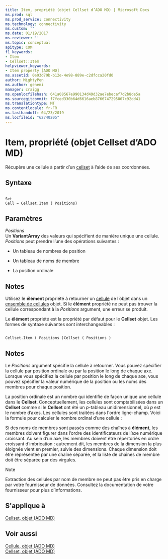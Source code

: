```yaml
---
title: Item, propriété (objet Cellset d’ADO MD) | Microsoft Docs
ms.prod: sql
ms.prod_service: connectivity
ms.technology: connectivity
ms.custom: ''
ms.date: 01/19/2017
ms.reviewer: ''
ms.topic: conceptual
apitype: COM
f1_keywords:
- Item
- Cellset::Item
helpviewer_keywords:
- Item property [ADO MD]
ms.assetid: 0e93d79b-b12e-4e98-889e-c2dfcca20fd0
author: MightyPen
ms.author: genemi
manager: craigg
ms.openlocfilehash: 641a08567e990134d49d32ae7ebecaf7d2b8de5a
ms.sourcegitcommit: f7fced330b64d6616aeb8766747295807c92dd41
ms.translationtype: MT
ms.contentlocale: fr-FR
ms.lasthandoff: 04/23/2019
ms.locfileid: "62740205"
---
```

# <a name="item-property-ado-md-cellset"></a>Item, propriété (objet Cellset d’ADO MD)
Récupère une cellule à partir d’un [cellset](../../../ado/reference/ado-md-api/cellset-object-ado-md.md) à l’aide de ses coordonnées.  
  
## <a name="syntax"></a>Syntaxe  
  
```  
  
Set  
Cell = Cellset.Item ( Positions)  
```  
  
## <a name="parameters"></a>Paramètres  
 *Positions*  
 Un **VariantArray** des valeurs qui spécifient de manière unique une cellule. *Positions* peut prendre l’une des opérations suivantes :  
  
-   Un tableau de nombres de position  
  
-   Un tableau de noms de membre  
  
-   La position ordinale  
  
## <a name="remarks"></a>Notes  
 Utilisez le **élément** propriété à retourner un [cellule](../../../ado/reference/ado-md-api/cell-object-ado-md.md) de l’objet dans un [ensemble de cellules](../../../ado/reference/ado-md-api/cellset-object-ado-md.md) objet. Si le **élément** propriété ne peut pas trouver la cellule correspondant à la *Positions* argument, une erreur se produit.  
  
 Le **élément** propriété est la propriété par défaut pour le **Cellset** objet. Les formes de syntaxe suivantes sont interchangeables :  
  
```  
  
Cellset.Item ( Positions )Cellset ( Positions )  
```  
  
## <a name="remarks"></a>Notes  
 Le *Positions* argument spécifie la cellule à retourner. Vous pouvez spécifier la cellule par position ordinale ou par la position le long de chaque axe. Lorsque vous spécifiez la cellule par position le long de chaque axe, vous pouvez spécifier la valeur numérique de la position ou les noms des membres pour chaque position.  
  
 La position ordinale est un nombre qui identifie de façon unique une cellule dans le **Cellset**. Conceptuellement, les cellules sont comptabilisées dans un **Cellset** comme si le **Cellset** ont été un *p*-tableau unidimensionnel, où *p* est le nombre d’axes. Les cellules sont traitées dans l'ordre ligne-champ. Voici la formule pour calculer le nombre ordinal d’une cellule :  
  
 Si des noms de membres sont passés comme des chaînes à **élément**, les membres doivent figurer dans l’ordre des identificateurs de l’axe numérique croissant. Au sein d’un axe, les membres doivent être répertoriés en ordre croissant d’imbrication : autrement dit, les membres de la dimension la plus éloignée vient en premier, suivie des dimensions. Chaque dimension doit être représentée par une chaîne séparée, et la liste de chaînes de membre doit être séparée par des virgules.  
  
> [!NOTE]
>  Extraction des cellules par nom de membre ne peut pas être pris en charge par votre fournisseur de données. Consultez la documentation de votre fournisseur pour plus d’informations.  
  
## <a name="applies-to"></a>S'applique à  
 [Cellset, objet (ADO MD)](../../../ado/reference/ado-md-api/cellset-object-ado-md.md)  
  
## <a name="see-also"></a>Voir aussi  
 [Cellule, objet (ADO MD)](../../../ado/reference/ado-md-api/cell-object-ado-md.md)   
 [Cellset, objet (ADO MD)](../../../ado/reference/ado-md-api/cellset-object-ado-md.md)
